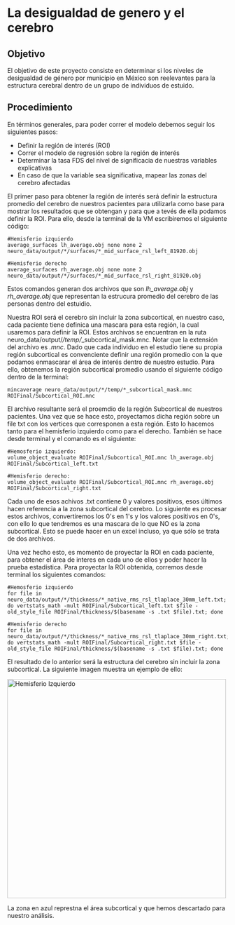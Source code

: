 # La desigualdad de genero y el cerebro
## Objetivo
El objetivo de este proyecto consiste en determinar si los niveles de desigualdad de género por municipio en México son reelevantes para la estructura cerebral dentro de un grupo de individuos de estuido. 

## Procedimiento
En términos generales, para poder correr el modelo debemos seguir los siguientes pasos:

* Definir la región de interés (ROI)
* Correr el modelo de regresión sobre la región de interés
* Determinar la tasa FDS del nivel de significacia de nuestras variables explicativas
* En caso de que la variable sea significativa, mapear las zonas del cerebro afectadas

El primer paso para obtener la región de interés será definir la estructura promedio del cerebro de nuestros pacientes para utilizarla como base para mostrar los resultados que se obtengan y para que a tevés de ella podamos definir la ROI. Para ello, desde la terminal de la VM escribiremos el siguiente código:

```
#Hemisferio izquierdo
average_surfaces lh_average.obj none none 2 neuro_data/output/*/surfaces/*_mid_surface_rsl_left_81920.obj

#Hemisferio derecho
average_surfaces rh_average.obj none none 2 neuro_data/output/*/surfaces/*_mid_surface_rsl_right_81920.obj

```
Estos comandos generan dos archivos que son *lh_average.obj* y *rh_average.obj* que representan la estrucura promedio del cerebro de las personas dentro del estuidio.

Nuestra ROI será el cerebro sin incluir la zona subcortical, en nuestro caso, cada paciente tiene definica una mascara para esta región, la cual usaremos para definir la ROI. Estos archivos se encuentran en la ruta neuro_data/output/*/temp/*_subcortical_mask.mnc. Notar que la extensión del archivo es *.mnc*. Dado que cada individuo en el estudio tiene su propia región subcortical es convenciente definir una región promedio con la que podamos enmascarar el área de interés dentro de nuestro estudio. Para ello, obtenemos la región subcortical promedio usando el siguiente código dentro de la terminal:

```
mincaverage neuro_data/output/*/temp/*_subcortical_mask.mnc ROIFinal/Subcortical_ROI.mnc
```
El archivo resultante será el proemdio de la región Subcortical de nuestros pacientes. Una vez que se hace esto, proyectamos dicha región sobre un file txt con los vertices que corresponen a esta región. Esto lo hacemos tanto para el hemisferio izquierdo como para el derecho. También se hace desde terminal y el comando es el siguiente:

```
#Hemosferio izquierdo:
volume_object_evaluate ROIFinal/Subcortical_ROI.mnc lh_average.obj ROIFinal/Subcortical_left.txt

#Hemisferio derecho:
volume_object_evaluate ROIFinal/Subcortical_ROI.mnc rh_average.obj ROIFinal/Subcortical_right.txt

```
Cada uno de esos achivos .txt contiene 0 y valores positivos, esos últimos hacen referencia a la zona subcortical del cerebro. Lo siguiente es procesar estos archivos, convertiremos los 0's en 1's y los valores positivos en 0's, con ello lo que tendremos es una mascara de lo que NO es la zona subcortical. Esto se puede hacer en un excel incluso, ya que sólo se trata de dos archivos.

Una vez hecho esto, es momento de proyectar la ROI en cada paciente, para obtener el área de interes en cada uno de ellos y poder hacer la prueba estadística. Para proyectar la ROI obtenida, corremos desde terminal los siguientes comandos:

```
#Hemosferio izquierdo
for file in neuro_data/output/*/thickness/*_native_rms_rsl_tlaplace_30mm_left.txt; do vertstats_math -mult ROIFinal/Subcortical_left.txt $file -old_style_file ROIFinal/thickness/$(basename -s .txt $file).txt; done

#Hemisferio derecho
for file in neuro_data/output/*/thickness/*_native_rms_rsl_tlaplace_30mm_right.txt; do vertstats_math -mult ROIFinal/Subcortical_right.txt $file -old_style_file ROIFinal/thickness/$(basename -s .txt $file).txt; done

```

El resultado de lo anterior será la estructura del cerebro sin incluir la zona subcortical. La siguiente imagen muestra un ejemplo de ello:

<img width="500" alt="Hemisferio Izquierdo" src="https://github.com/cheque/neuro-data/assets/48302106/fdebb163-98b0-4c81-b226-88d7bd399417">

La zona en azul represtna el área subcortical y que hemos descartado para nuestro análisis. 


